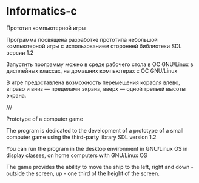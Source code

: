 # Informatics-c

Прототип компьютерной игры

Программа посвящена разработке прототипа небольшой компьютерной игры с использованием сторонней библиотеки SDL версии 1.2 

Запустить программу можно в среде рабочего стола в ОС GNU/Linux в дисплейных классах, на домашних компьютерах с ОС GNU/Linux

В игре предоставлена возможность перемещения корабля влево, вправо и вниз — пределами экрана, вверх — одной третьей высоты экрана.

///

Prototype of a computer game

The program is dedicated to the development of a prototype of a small computer game using the third-party library SDL version 1.2

You can run the program in the desktop environment in GNU/Linux OS in display classes, on home computers with GNU/Linux OS

The game provides the ability to move the ship to the left, right and down - outside the screen, up - one third of the height of the screen.
